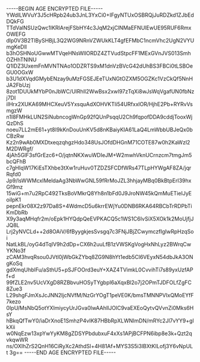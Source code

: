 -----BEGIN AGE ENCRYPTED FILE-----
YWdlLWVuY3J5cHRpb24ub3JnL3YxCi0+IFgyNTUxOSBRQjJuRDZkd1ZJbEdDQkFG
TTdValNSUzQwc1lKRlArejFSbHY4c3JqM2xjClNMaEFNUlEwUE95RUF6RmxOWEFG
dlp0V3B2TlBySHBjL3Q2WG9NRnVZWUkKLT4gfEFMbC1ncmVhc2UgN2VYUmgKeDlI
b3hOSHNoUGwwMTVqeHNsWllORDZ4ZTVudStpcFF1MExGVnJVS013SmhOZHhTNlNU
Q1lDZ3UxemFnMVNTNAo1ODZRTS9xM1dnVzBVcG42dUhBS3FBCi0tLSBOeGU0OGxW
b3U1dXVqdGMybENzay9uMzFGSEJEeTUxNGtOZXM5OGZKc1VzCkQf5NnHJA2FbUzj
8zot1DUUkMYbP0nJbWC/UIRhll2WwBsx2xwl97zTqXi8wJsWqVgafUN0fbNzj7DI
iIHrx2XUKA69MHCXeuV5YxsquAdXOHVKTli54URfxxlOR/HjhE2Pb+RYRvVsmgzW
n1I8FMHkLUN2SiNubncogWnGp92fQUnPsqqU2Ch9fqpofDDA9cddjTooxWjQzDhS
noeu7LL2mE61+yt8I9kKnDouUnKV5d8nKBaiyKIA61LaQ4LmWbbUBJeQx0bCBzRw
Kz2n9wAb0MXDtxeqzqhgzHdo348UsJOfdDHGnM71COTE87w0h2KaWzl2M2DWRgf/
4jAh5GlF3sfGrEzc6+O/jqtnNKXwuWDIeJM+W2mwhVknUCrnzcm7tmgJm5bcQFhB
c7gHIqW17KiEsTXhbe3tXw1ruHuv0TZDZSFCDfWRs47TLpHYWgAF8ZA/jqrRqfd0
Jp9/lsWWMcxlMeldaAg3NbWwGNL59fRrMoJZL3hhjayMBq0BkBtpErI39hxGf9mz
15wiG+m7u2RpC492TksBoVMkrQ8Yh8n1bFd0J9JroNW45kQmMuETieIJyEoiIpK1
pepnEkr08X2z97Da8S+4WdmcD5u6krrEWjYu0DNB6RKA64RBCbTrRDPbTiKmDbRb
X9y3aqMHqfr2m/oEpk1HYQdpQeEVPKACQ5c1WS1C6IvSiX5XOk1k2MoUjfjJJQ8L
Lrj2yNVCLd++2d8OAiV/6fByygkjesSvsgq7c3FNjJBjZCwymczfIgIwRpHzqSoi
NatLkBL/oyG4dTqIV9h2dDp+CX6h2uuLfB1zVWSKgVogHxNhLyz2BWrqCwYKNo3f
zCAM3hvqRsou0JVtl0jWbGkZYbq8ZG9N8hYt1edb5Cl6VEyxN54dbJkA3ONgKoSq
gdXmqUhblFu/aSthU5+pSJFOOrd3euY+XAZ4TVimkL0CvvihTi7s89yxUzfAPf+d
99fZLE2nv5UcVXgD8RZBbvuHOSyTYgbpI6aXqxBl2o7j2OPmTJDFOLfZgFC8Zue3
L29shgFJmXsJcJNN2IjcNVfM/NzGrYOgT1peVE0K/bmsTMNNPVIxQMoEYfF7kezo
0IpU/MsNbQ5otYXImiycyUrJGva0lwAAhlIJOlC9vaEXEoQytvQVvnZi0Mks6HsY
hBkqQfTwY0/iaDrXnoE1SmhzP4vIK87HBbRpXLWNImDN/mRYc2Jl7vYY9+glkXii
w0NqEzw13xpYwYyKM8gZDSYPbdubxuF4xXs1APjBCFPN6ibp8e3k+Qzt2qvkqwWR
ns/OXIhZrS2QnH16CiRyXc2AthdSl+4H81Af+MYS3S5i3lBXtKILofj3Y6vNpULt
3g==
-----END AGE ENCRYPTED FILE-----
